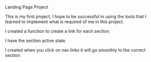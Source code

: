 Landing Page Project

This is my first project,  I hope to be successful in using the tools that I learned to implement what is required of me in this project.

I created a function to create a link for each section.

I have the  section active state.

I created when you click on nav links  it will go smoothly to the correct section
